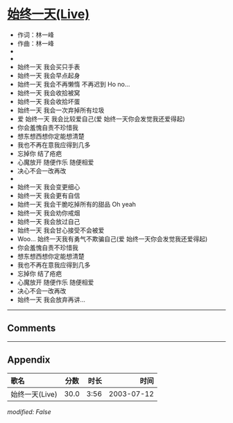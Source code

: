 # [始终一天(Live)](https://music.163.com/song?id=31234276)

* 作词：林一峰
* 作曲：林一峰
*
*
* 始终一天 我会买只手表
* 始终一天 我会早点起身
* 始终一天 我会不再懒惰 不再迟到 Ho no...
* 始终一天 我会收拾被窝
* 始终一天 我会收拾坏蛋
* 始终一天 我会一次弃掉所有垃圾
* 爱 始终一天 我会比较爱自己(爱 始终一天你会发觉我还爱得起)
* 你会羞愧自责不珍惜我
* 想东想西想你定能想清楚
* 我也不再在意我应得到几多
* 忘掉你 结了疮疤
* 心魔放开 随便作乐 随便相爱
* 决心不会一改再改
* 
* 始终一天 我会变更细心
* 始终一天 我会更有自信
* 始终一天 我会干脆吃掉所有的甜品 Oh yeah
* 始终一天 我会劝你戒烟
* 始终一天 我会放过自己
* 始终一天 我会甘心接受不会被爱
* Woo... 始终一天我有勇气不欺骗自己(爱 始终一天你会发觉我还爱得起)
* 你会羞愧自责不珍惜我
* 想东想西想你定能想清楚
* 我也不再在意我应得到几多
* 忘掉你 结了疮疤
* 心魔放开 随便作乐 随便相爱
* 决心不会一改再改
* 始终一天 我会放弃再讲...


---

## Comments


---

## Appendix

|歌名|分数|时长|时间|
|:---|:---:|---:|---:|
|始终一天(Live)|30.0|3:56|2003-07-12

*modified: False*
